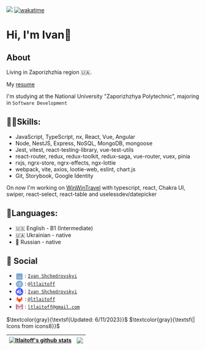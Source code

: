![](https://komarev.com/ghpvc/?username=ltlaitoff&color=ff69b4) [![wakatime](https://wakatime.com/badge/user/8d08f782-1e26-465b-80a6-182bffe3949d.svg)](https://wakatime.com/@8d08f782-1e26-465b-80a6-182bffe3949d)

# Hi, I'm Ivan👏

## About

Living in Zaporizhzhia region 🇺🇦.

My [resume](https://docs.google.com/document/d/1BPex2yySJ97cNFyhKjpGMKAwqGrTacYL1Pagc7HRVGw/edit?usp=sharing)

I'm studying at the National University "Zaporizhzhya Polytechnic", majoring in `Software Development`

## ✌🏻Skills:

- JavaScript, TypeScript, nx, React, Vue, Angular
- Node, NestJS, Express, NoSQL, MongoDB, mongoose
- Jest, vitest, react-testing-library, vue-test-utils
- react-router, redux, redux-toolkit, redux-saga, vue-router, vuex, pinia
- rxjs, ngrx-store, ngrx-effects, ngx-lottie
- webpack, vite, axios, lootie-web, eslint, chart.js
- Git, Storybook, Google Identity

On now I'm working on [WinWinTravel](https://www.linkedin.com/company/winwin-travel/) with typescript, react, Chakra UI, swiper, react-select, react-table and uselessdev/datepicker

## 🚩Languages:

- 🇺🇸 English - B1 (Intermediate)
- 🇺🇦 Ukrainian - native
- 🏴 Russian - native

## 🦝 Social

- <img src="https://raw.githubusercontent.com/ltlaitoff/ltlaitoff/main/icons8-linkedin.svg" width="20px" align="center"> :
	[`Ivan Shchedrovskyi`][linkedin]
- <img src="https://raw.githubusercontent.com/ltlaitoff/ltlaitoff/main/icons8-telegram.svg" width="20px" align="center"> :
	[`@ltlaitoff`][telegram]
- <img src="https://raw.githubusercontent.com/ltlaitoff/ltlaitoff/main/djinni.png" width="20px" align="center"> :
	[`Ivan Shchedrovskyi`][djinni]
- <img src="https://raw.githubusercontent.com/ltlaitoff/ltlaitoff/main/icons8-gitlab.svg" width="20px" align="center"> :
	[`@ltlaitoff`][gitlab]
- <img src="https://raw.githubusercontent.com/ltlaitoff/ltlaitoff/main/icons8-gmail.svg" width="20px" align="center"> :
	[`ltlaitoff@gmail.com`][gmail]

$\textcolor{gray}{\textsf{Updated: 6/11/2023}}$   $\textcolor{gray}{\textsf{| Icons from icons8}}$

| <a href="https://github.com/ltlaitoff"><img height=200 align="center" src="https://github-readme-stats.vercel.app/api?username=ltlaitoff&show_icons=true&count_private=true&include_all_commits=true&theme=vue&hide_border=true" alt="ltlaitoff's github stats" /></a> | <a href="https://wakatime.com/@ltlaitoff"><img height=200 align="center" src="https://github-readme-stats.vercel.app/api/wakatime?username=ltlaitoff&layout=compact&hide_progress=false&langs_count=8&theme=vue&card_width=320&hide_border=true" /></a> |
| ------------- | ------------- |

<!-- LINK DUMP -->

[linkedin]: https://www.linkedin.com/in/ivan-shchedrovskyi
[telegram]: https://t.me/ltlaitoff
[djinni]: https://djinni.co/q/6df1f8d163/
[gitlab]: https://gitlab.com/ltlaitoff
[gmail]: mailto:ltlaitoff@gmail.com
